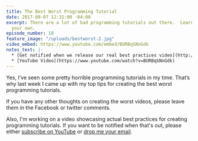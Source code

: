 ```yaml
---
title: The Best Worst Programming Tutorial
date: 2017-09-07 12:31:00 -04:00
excerpt: There are a lot of bad programming tutorials out there.  Learn how to create
  your own.
episode_number: 18
feature_image: "/uploads/bestworst-2.jpg"
video_embed: https://www.youtube.com/embed/BURBqSNnGdk
notes_text: |-
  * [Get notified when we release our real best practices video](http://notify.codepop.com/best-programming-tutorials)
  * [YouTube Video](https://www.youtube.com/watch?v=BURBqSNnGdk)
---
```


Yes, I’ve seen some pretty horrible programming tutorials in my time.  That’s why last week I came up with my top tips for creating the best worst programming tutorials.  

If you have any other thoughts on creating the worst videos, please leave them in the Facebook or twitter comments.  

Also, I'm working on a video showcasing actual best practices for creating programming tutorials.  If you want to be notified when that's out, please either [subscribe on YouTube](https://www.youtube.com/c/OpenSourceCraft) or [drop me your email](http://notify.codepop.com/best-programming-tutorials). 
